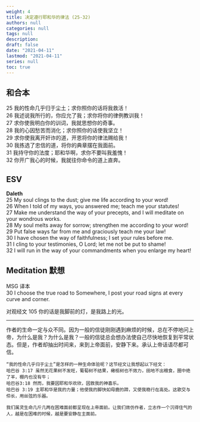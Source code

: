 ```yaml
---
weight: 4
title: 决定遵行耶和华的律法 (25-32)
authors: null
categories: null
tags: null
description:
draft: false
date: "2021-04-11"
lastmod: "2021-04-11"
series: null
toc: true
---
```



<!--more-->
## 和合本

25  我的性命几乎归于尘土；求你照你的话将我救活！  
26  我述说我所行的，你应允了我；求你将你的律例教训我！  
27  求你使我明白你的训词，我就思想你的奇事。  
28  我的心因愁苦而消化；求你照你的话使我坚立！  
29  求你使我离开奸诈的道，开恩将你的律法赐给我！  
30  我拣选了忠信的道，将你的典章摆在我面前。  
31  我持守你的法度；耶和华啊，求你不要叫我羞愧！  
32  你开广我心的时候，我就往你命令的道上直奔。  


## ESV
**Daleth**  
25 My soul clings to the dust; give me life according to your word!  
26 When I told of my ways, you answered me; teach me your statutes!  
27 Make me understand the way of your precepts, and I will meditate on your wondrous works.  
28 My soul melts away for sorrow; strengthen me according to your word!  
29 Put false ways far from me and graciously teach me your law!  
30 I have chosen the way of faithfulness; I set your rules before me.  
31 I cling to your testimonies, O Lord; let me not be put to shame!  
32 I will run in the way of your commandments when you enlarge my heart!  

## Meditation 默想

   MSG 译本  
   30 I choose the true road to Somewhere, I post your road signs at every curve and corner.  
   
   对观经文
   105 你的话是我脚前的灯，是我路上的光。  
   
   ___
   作者的生命一定与众不同。因为一般的信徒刚刚遇到麻烦的时候，总在不停地问上帝，为什么是我？为什么是我？一般的信徒总会想办法使自己尽快地恢复到平常状态。但是，作者却抽出时间来，来到上帝面前，安静下来。承认上帝话语尽都可信。  

    “我的性命几乎归于尘土”是怎样的一种生命体验呢？这节经文让我想起以下经文：  
    哈巴谷 3:17 虽然无花果树不发旺，葡萄树不结果，橄榄树也不效力，田地不出粮食，圈中绝了羊，棚内也没有牛；  
    哈巴谷3:18 然而，我要因耶和华欢欣，因救我的神喜乐。  
    哈巴谷 3:19 主耶和华是我的力量；他使我的脚快如母鹿的蹄，又使我稳行在高处。这歌交与伶长，用丝弦的乐器。  

    我们属灵生命几斤几两在困难面前都呈现在上帝面前。让我们效仿作者，立志作一个沉得住气的人，越是在困难的时候，越是要安静在主面前。  
    
    
<script>
    var refTagger = {
        settings: {
            bibleVersion: "KJV" /*hlybblsmpshndtn*/
        }
    }; 

    (function(d, t) {
        var n=d.querySelector('[nonce]');
        refTagger.settings.nonce = n && (n.nonce||n.getAttribute('nonce'));
        var g = d.createElement(t), s = d.getElementsByTagName(t)[0];
        g.src = 'https://api.reftagger.com/v2/RefTagger.js';
        g.nonce = refTagger.settings.nonce;
        s.parentNode.insertBefore(g, s);
    }(document, 'script'));
</script>